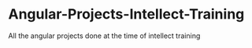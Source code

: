 # Angular-Projects-Intellect-Training
All the angular projects done at the time of intellect training
